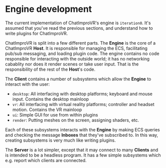 # Engine development
The current implementation of ChatImproVR's engine is `iteration0`. It's assumed that you've read the previous sections, and understand how to write plugins for ChatImproVR.

ChatImproVR is split into a few different parts. The **Engine** is the core of a ChatImproVR **Host**. It is responsible for managing the ECS, facilitating pub/sub messaging, and loading plugin code. The engine contains no code responsible for interacting with the outside world; it has no networking cabablity nor does it render scenes or take user input. That is the responsibility of the rest of the **Host**'s code. 

The **Client** contains a number of subsystems which allow the **Engine** to interact with the user:
* `desktop`: All interfacing with desktop platforms; keyboard and mouse input. Contains the desktop mainloop
* `vr`: All interfacing with virtual reality platforms; controller and headset motion. Contains the VR mainloop
* `ui`: Simple GUI for use from within plugins
* `render`: Putting meshes on the screen, assigning shaders, etc.

Each of these subsystems interacts with the **Engine** by making ECS queries and checking the message **Inboxes** that they've subscribed to. In this way, creating subsystems is very much like writing plugins.

The **Server** is a lot simpler, except that it may connect to many **Clients** and is intended to be a headless program. It has a few simple subsystems which e.g. report which clients are connected.

